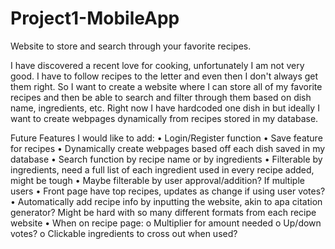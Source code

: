 # Project1-MobileApp
Website to store and search through your favorite recipes.

I have discovered a recent love for cooking, unfortunately I am not very good. I have to follow recipes to the letter and even then I don't always get them right. So I want to create a website where I can store all of my favorite recipes and then be able to search and filter through them based on dish name, ingredients, etc. Right now I have hardcoded one dish in but ideally I want to create webpages dynamically from recipes stored in my database.

Future Features I would like to add:
•	Login/Register function
•	Save feature for recipes
•	Dynamically create webpages based off each dish saved in my database
•	Search function by recipe name or by ingredients
•	Filterable by ingredients, need a full list of each ingredient used in every recipe added, might be tough 
•	Maybe filterable by user approval/addition? If multiple users
•	Front page have top recipes, updates as change if using user votes?
•	Automatically add recipe info by inputting the website, akin to apa citation generator? Might be hard with so many different formats from each recipe website
•	When on recipe page:
  o	Multiplier for amount needed
  o	Up/down votes?
  o	Clickable ingredients to cross out when used?
